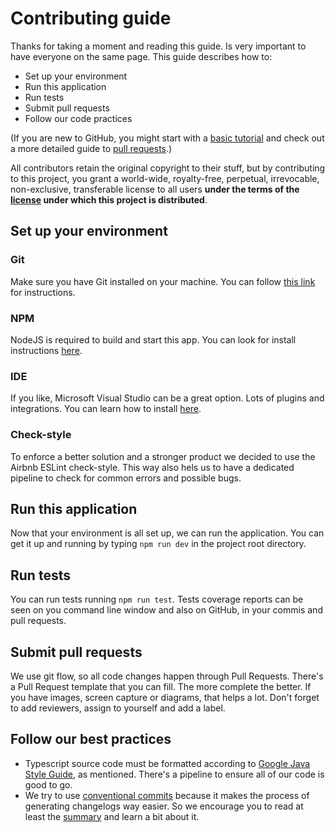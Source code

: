 # Contributing guide

Thanks for taking a moment and reading this guide. Is very important to have 
everyone on the same page. This guide describes how to:
- Set up your environment
- Run this application
- Run tests
- Submit pull requests
- Follow our code practices

(If you are new to GitHub, you might start with a [basic tutorial](https://help.github.com/articles/set-up-git) and check out a more detailed guide to [pull requests](https://help.github.com/articles/using-pull-requests/).)

All contributors retain the original copyright to their stuff, but by
contributing to this project, you grant a world-wide, royalty-free, 
perpetual, irrevocable, non-exclusive, transferable license to all 
users **under the terms of the [license](./LICENSE.md) under which 
this project is distributed**.

## Set up your environment

### Git

Make sure you have Git installed on your machine. You can follow
[this link](https://git-scm.com/downloads) for instructions.

### NPM

NodeJS is required to build and start this app. You can look for install
instructions [here](https://nodejs.org/en/download/).

### IDE

If you like, Microsoft Visual Studio can be a great option. Lots of plugins
and integrations. You can learn how to install [here](https://code.visualstudio.com/).

### Check-style

To enforce a better solution and a stronger product we decided to use
the Airbnb ESLint check-style. This way also hels us to have a dedicated
pipeline to check for common errors and possible bugs.

## Run this application

Now that your environment is all set up, we can run the application. 
You can get it up and running by typing `npm run dev` in the project
root directory.

## Run tests

You can run tests running `npm run test`. Tests coverage reports can be seen
on you command line window and also on GitHub, in your commis and pull requests.

## Submit pull requests

We use git flow, so all code changes happen through Pull Requests. There's a
Pull Request template that you can fill. The more complete the better. If you
have images, screen capture or diagrams, that helps a lot. Don't forget to add
reviewers, assign to yourself and add a label.

## Follow our best practices

- Typescript source code must be formatted according to
[Google Java Style Guide](https://google.github.io/styleguide/javaguide.html),
as mentioned. There's a pipeline to ensure all of our code is good to go.
- We try to use [conventional commits](https://www.conventionalcommits.org/)
because it makes the process of generating changelogs way easier. So we encourage
you to read at least the [summary](https://www.conventionalcommits.org/en/v1.0.0/#summary) and learn a bit about it.